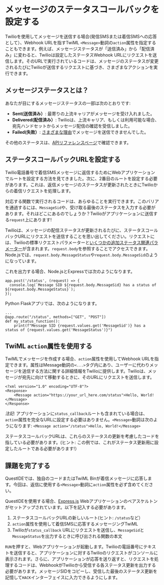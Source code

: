 # メッセージのステータスコールバックを設定する

Twilioを使用してメッセージを送信する場合(発信SMSまたは着信SMSへの応答として）、Webhook URLを指すTwiML `<Message>`動詞の`action`属性を指定することもできます。例えば、メッセージステータスが「送信済み」から「配信済み」に変わると、Twilioは設定したステータスWebhook URLにリクエストを送信します。そのURLで実行されているコードは、メッセージのステータスが変更されるたびにTwilioが送信するリクエストに基づき、さまざまなアクションを実行できます。

## メッセージステータスとは？

あなたが目にするメッセージステータスの一部は次のとおりです:

- **Sent(送信済み）**:  最寄りの上流キャリアがメッセージを受け入れました。
- **Delivered(配信済み）**:  Twilioは、上流キャリア、もしくは利用可能な場合、宛先ハンドセットからメッセージ配信の確認を受信しました。
- **Failed(失敗）**:  [さまざまな理由](https://www.twilio.com/docs/sms/api/message-resource#delivery-related-errors)でメッセージを送信できませんでした。

その他のステータスは、[APIリファレンスページ](https://www.twilio.com/docs/sms/api/message-resource#message-status-values)で確認できます。

## ステータスコールバックURLを設定する

Twilio電話番号で着信SMSメッセージに返信するためにWebアプリケーションでルートを設定する方法を見てきました。次に、2番目のルートを設定する必要があります。これは、返信メッセージのステータスが更新されたときにTwilioからの着信リクエストを処理します。

対応する関数で実行されるコードは、あらゆることを実行できます。このバリアを通過するには、`MessageSid`や、受け取る最後のステータスを入力する必要があります。それはどこにあるのでしょうか？Twilioがアプリケーションに送信する`request`上にあります!

Twilioは、メッセージの配信ステータスが更新されるたびに、ステータスコールバックURLにリクエストを送信することを思い出してください。リクエストには、Twilioの標準リクエストパラメーターと[いくつかの追加ステータス関連パラメーター](https://www.twilio.com/docs/sms/api/message-resource#statuscallback-request-parameters)が含まれます。`request.body`を参照することでアクセスできます。Node.jsでは、`request.body.MessageStatus`や`request.body.MessageSid`のようになっています。

これを出力する場合、Node.jsとExpressでは次のようになります。

```
app.post('/status', (request) => {
  console.log(`Message SID ${request.body.MessageSid} has a status of ${request.body.MessageStatus}`);
});
```

Python Flaskアプリでは、次のようになります。

```
...
@app.route("/status", methods=["GET", "POST"])
def my_status_function():
    print(f"Message SID {request.values.get('MessageSid')} has a status of {request.values.get('MessageStatus')}")
```

## TwiML `action`属性を使用する

TwiMLでメッセージを作成する場合、`action`属性を使用してWebhook URLを指定できます。属性はMessage動詞の`<...>`タグ内にあり、ユーザーに代わりメッセージを送信する方法に関する詳細情報をTwilioに提供します。Twilioは、メッセージが宛先に向けて移動するときに、そのURLにリクエストを送信します。

```
<?xml version="1.0" encoding="UTF-8"?>
<Response>
    <Message action="https://your_url_here.com/status">Hello, World!</Message>
</Response>
```

_注記_: アプリケーションに`status_callback`ルートも含まれている場合は、`action`属性を完全なURLに設定する必要はありません。`<Message>`動詞は次のようになります: `<Message action="/status">Hello, World!</Message>`

ステータスコールバックURLは、これらのステータスの更新を考慮したコードを指している必要があります。(ヒント:  この例では、これがステータス更新用に設定したルートである必要があります!）

## 課題を完了する

QuestIDEでは、独自のコードまたはTwiML Binが着信メッセージに応答します。今回は、返信に使用する`<Message>`動詞に`action`属性を必ず含めてください。

QuestIDEを使用する場合、[Express.js](https://expressjs.com/) Webアプリケーションのベアスケルトンがセットアップされています。以下を記入する必要があります。

1. ステータスコールバックURLの新しいルート(ヒント:  `/status`など）
2. `action`属性を使用して着信SMSに応答するメッセージングTwiML
3. Twilioが`status_callback` URLにリクエストを送信し、`MessageSid`と`MessageStatus`を出力するときに呼び出される関数の本文

`RUN`を押すと、Webアプリケーションが起動します。Twilioの電話番号にテキストを送信すると、アプリケーションに対するTwilioのリクエストがコンソールに表示されます。さらに、アプリケーションが応答を送り返すと、リクエストを処理するコードは、WebhookがTwilioから受信する各ステータス更新を出力する必要があります。メッセージSIDをコピーし、受信した最後のステータス更新を記憶して`HACK`インターフェイスに入力できるようにします。